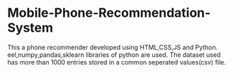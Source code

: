 # Mobile-Phone-Recommendation-System
This a phone recommender developed using HTML,CSS,JS and Python.
eel,numpy,pandas,sklearn libraries of python are used.
The dataset used has more than 1000 entries stored in a common seperated values(csv) file.
